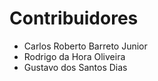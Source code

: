 # Contribuidores

* Carlos Roberto Barreto Junior
* Rodrigo da Hora Oliveira
* Gustavo dos Santos Dias

